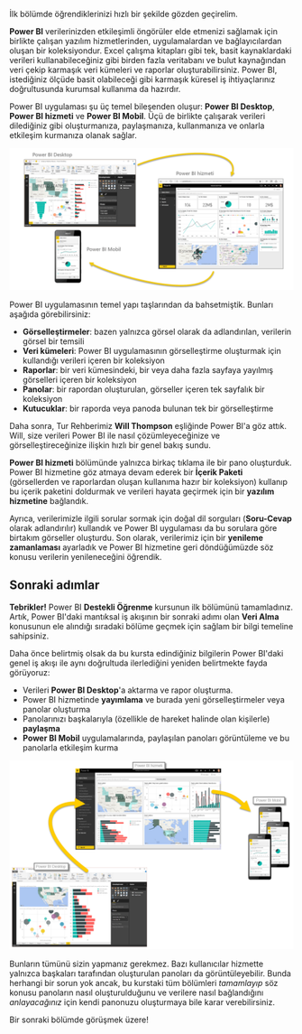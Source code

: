 İlk bölümde öğrendiklerinizi hızlı bir şekilde gözden geçirelim.

**Power BI** verilerinizden etkileşimli öngörüler elde etmenizi sağlamak için birlikte çalışan yazılım hizmetlerinden, uygulamalardan ve bağlayıcılardan oluşan bir koleksiyondur. Excel çalışma kitapları gibi tek, basit kaynaklardaki verileri kullanabileceğiniz gibi birden fazla veritabanı ve bulut kaynağından veri çekip karmaşık veri kümeleri ve raporlar oluşturabilirsiniz. Power BI, istediğiniz ölçüde basit olabileceği gibi karmaşık küresel iş ihtiyaçlarınız doğrultusunda kurumsal kullanıma da hazırdır.

Power BI uygulaması şu üç temel bileşenden oluşur: **Power BI Desktop**, **Power BI hizmeti** ve **Power BI Mobil**. Üçü de birlikte çalışarak verileri dilediğiniz gibi oluşturmanıza, paylaşmanıza, kullanmanıza ve onlarla etkileşim kurmanıza olanak sağlar.

![](media/0-4-summary-of-intro-to-power-bi/c0a4_1.png)

Power BI uygulamasının temel yapı taşlarından da bahsetmiştik. Bunları aşağıda görebilirsiniz:

* **Görselleştirmeler**: bazen yalnızca görsel olarak da adlandırılan, verilerin görsel bir temsili
* **Veri kümeleri**: Power BI uygulamasının görselleştirme oluşturmak için kullandığı verileri içeren bir koleksiyon
* **Raporlar**: bir veri kümesindeki, bir veya daha fazla sayfaya yayılmış görselleri içeren bir koleksiyon
* **Panolar**: bir rapordan oluşturulan, görseller içeren tek sayfalık bir koleksiyon
* **Kutucuklar**: bir raporda veya panoda bulunan tek bir görselleştirme

Daha sonra, Tur Rehberimiz **Will Thompson** eşliğinde Power BI'a göz attık. Will, size verileri Power BI ile nasıl çözümleyeceğinize ve görselleştireceğinize ilişkin hızlı bir genel bakış sundu.

<!---
In **Power BI Desktop**, we connected to a basic Excel file, created visualizations, then published those visualizations to the service. Even if you use Power BI only with your Excel workbooks, you can gain amazing visual insights with those Excel workbooks, and both interact and share it in ways never before possible.
-->
**Power BI hizmeti** bölümünde yalnızca birkaç tıklama ile bir pano oluşturduk. Power BI hizmetine göz atmaya devam ederek bir **İçerik Paketi** (görsellerden ve raporlardan oluşan kullanıma hazır bir koleksiyon) kullanıp bu içerik paketini doldurmak ve verileri hayata geçirmek için bir **yazılım hizmetine** bağlandık.

Ayrıca, verilerimizle ilgili sorular sormak için doğal dil sorguları (**Soru-Cevap** olarak adlandırılır) kullandık ve Power BI uygulaması da bu sorulara göre birtakım görseller oluşturdu. Son olarak, verilerimiz için bir **yenileme zamanlaması** ayarladık ve Power BI hizmetine geri döndüğümüzde söz konusu verilerin yenileneceğini öğrendik.

## <a name="next-steps"></a>Sonraki adımlar
**Tebrikler!** Power BI **Destekli Öğrenme** kursunun ilk bölümünü tamamladınız. Artık, Power BI'daki mantıksal iş akışının bir sonraki adımı olan **Veri Alma** konusunun ele alındığı sıradaki bölüme geçmek için sağlam bir bilgi temeline sahipsiniz.

Daha önce belirtmiş olsak da bu kursta edindiğiniz bilgilerin Power BI'daki genel iş akışı ile aynı doğrultuda ilerlediğini yeniden belirtmekte fayda görüyoruz:

* Verileri **Power BI Desktop**'a aktarma ve rapor oluşturma.
* Power BI hizmetinde **yayımlama** ve burada yeni görselleştirmeler veya panolar oluşturma
* Panolarınızı başkalarıyla (özellikle de hareket halinde olan kişilerle) **paylaşma**
* **Power BI Mobil** uygulamalarında, paylaşılan panoları görüntüleme ve bu panolarla etkileşim kurma

![](media/0-4-summary-of-intro-to-power-bi/c0a1_1.png)

Bunların tümünü sizin yapmanız gerekmez. Bazı kullanıcılar hizmette yalnızca başkaları tarafından oluşturulan panoları da görüntüleyebilir. Bunda herhangi bir sorun yok ancak, bu kurstaki tüm bölümleri *tamamlayıp* söz konusu panoların nasıl oluşturulduğunu ve verilere nasıl bağlandığını *anlayacağınız* için kendi panonuzu oluşturmaya bile karar verebilirsiniz.

Bir sonraki bölümde görüşmek üzere!

